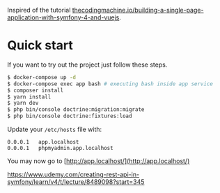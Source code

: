 Inspired of the tutorial [thecodingmachine.io/building-a-single-page-application-with-symfony-4-and-vuejs](https://thecodingmachine.io/building-a-single-page-application-with-symfony-4-and-vuejs).

# Quick start

If you want to try out the project just follow these steps.

```bash
$ docker-compose up -d
$ docker-compose exec app bash # executing bash inside app service
$ composer install
$ yarn install
$ yarn dev
$ php bin/console doctrine:migration:migrate
$ php bin/console doctrine:fixtures:load
```

Update your `/etc/hosts` file with:

```
0.0.0.1   app.localhost
0.0.0.1   phpmyadmin.app.localhost
```

You may now go to [http://app.localhost/](http://app.localhost/)

https://www.udemy.com/creating-rest-api-in-symfony/learn/v4/t/lecture/8489098?start=345

